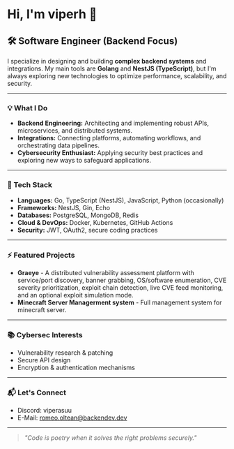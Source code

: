 # Hi, I'm viperh 👋

## 🛠️ Software Engineer (Backend Focus)

I specialize in designing and building **complex backend systems** and integrations. My main tools are **Golang** and **NestJS (TypeScript)**, but I'm always exploring new technologies to optimize performance, scalability, and security.

---

### 💡 What I Do

- **Backend Engineering:** Architecting and implementing robust APIs, microservices, and distributed systems.
- **Integrations:** Connecting platforms, automating workflows, and orchestrating data pipelines.
- **Cybersecurity Enthusiast:** Applying security best practices and exploring new ways to safeguard applications.

---

### 🚀 Tech Stack

- **Languages:** Go, TypeScript (NestJS), JavaScript, Python (occasionally)
- **Frameworks:** NestJS, Gin, Echo
- **Databases:** PostgreSQL, MongoDB, Redis
- **Cloud & DevOps:** Docker, Kubernetes, GitHub Actions
- **Security:** JWT, OAuth2, secure coding practices

---

### ⚡ Featured Projects
- **Graeye** - A distributed vulnerability assessment platform with service/port discovery, banner grabbing, OS/software enumeration, CVE severity prioritization, exploit chain detection, live CVE feed monitoring, and an optional exploit simulation mode.
- **Minecraft Server Managerment system** - Full management system for minecraft server.

---

### 📚 Cybersec Interests

- Vulnerability research & patching
- Secure API design
- Encryption & authentication mechanisms

---

### 📬 Let's Connect

- Discord: viperasuu
- E-Mail: romeo.oltean@backendev.dev

---

> _"Code is poetry when it solves the right problems securely."_

